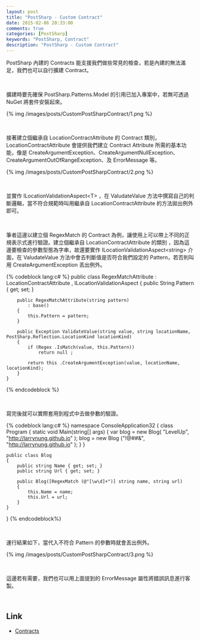 ```yaml
---
layout: post
title: "PostSharp - Custom Contract"
date: 2015-02-06 20:33:00
comments: true
categories: [PostSharp]
keywords: "PostSharp, Contract"
description: "PostSharp - Custom Contract"
---
```


PostSharp 內建的 Contracts 能支援我們做些常見的檢查，若是內建的無法滿足，我們也可以自行擴建 Contract。  

<!-- More -->

<br/>


擴建時要先確保 PostSharp.Patterns.Model 的引用已加入專案中，若無可透過 NuGet 將套件安裝起來。  

{% img /images/posts/CustomPostSharpContract/1.png %}

<br/>


接著建立個繼承自 LocationContractAttribute 的 Contract 類別，LocationContractAttribute 會提供我們建立 Contract Attribute 所需的基本功能，像是 CreateArgumentException、CreateArgumentNullException、CreateArgumentOutOfRangeException、及 ErrorMessage 等。  

{% img /images/posts/CustomPostSharpContract/2.png %}

<br/>


並實作 ILocationValidationAspect\<T\> ，在 ValudateValue 方法中撰寫自己的判斷邏輯，當不符合規範時叫用繼承自 LocationContractAttribute 的方法拋出例外即可。  

<br/>


筆者這邊以建立個 RegexMatch 的 Contract 為例，讓使用上可以帶上不同的正規表示式進行驗證。建立個繼承自 LocationContractAttribute 的類別 ，因為這邊要檢查的參數型態為字串，故還要實作 ILocationValidationAspect\<string\> 介面，在 ValudateValue 方法中會去判斷值是否符合我們設定的 Pattern，若否則叫用 CreateArgumentException 丟出例外。  

{% codeblock lang:c# %}
    public class RegexMatchAttribute : LocationContractAttribute , ILocationValidationAspect <string>
    {
        public String Pattern { get; set; }

        public RegexMatchAttribute(string pattern)
            : base()
        {
            this.Pattern = pattern;
        }

        public Exception ValidateValue(string value, string locationName, PostSharp.Reflection.LocationKind locationKind)
        {
            if (Regex .IsMatch(value, this.Pattern))
                return null ;

            return this .CreateArgumentException(value, locationName, locationKind);
        }
    }
{% endcodeblock %}

<br/>


寫完後就可以實際套用到程式中去做參數的驗證。  

{% codeblock lang:c# %}
namespace ConsoleApplication32
{
    class Program
    {
        static void Main(string[] args)
        {
            var blog = new Blog( "LevelUp", "http://larrynung.github.io" );
            blog = new Blog ("!@##&", "http://larrynung.github.io" );
        }
    }

    public class Blog
    {
        public string Name { get; set; }
        public string Url { get; set; }

        public Blog([RegexMatch (@"[\w\d]+")] string name, string url)
        {
            this.Name = name;
            this.Url = url;
        }
    }
}
{% endcodeblock%}

<br/>


運行結果如下，當代入不符合 Pattern 的參數時就會丟出例外。    

{% img /images/posts/CustomPostSharpContract/3.png %}

<br/>


這邊若有需要，我們也可以用上面提到的 ErrorMessage 屬性將錯誤訊息進行客製。  

<Br/>


Link
----
* [Contracts](http://doc.postsharp.net/contracts)
